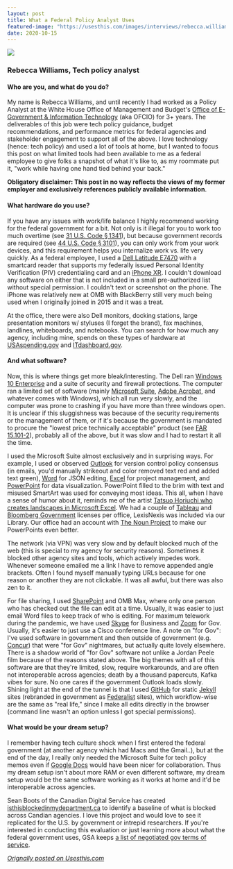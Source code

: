 ```yaml
---
layout: post
title: What a Federal Policy Analyst Uses
featured-image: "https://usesthis.com/images/interviews/rebecca.williams/portrait.jpg"
date: 2020-10-15
---
```


<img src="https://usesthis.com/images/interviews/rebecca.williams/portrait.jpg">
<h3>Rebecca Williams, Tech policy analyst</h3>

<h4>Who are you, and what do you do?</h4>

<p>My name is Rebecca Williams, and until recently I had worked as a Policy Analyst at the White House Office of Management and Budget&#39;s <a href="https://www.whitehouse.gov/omb/management/egov/" title="The IT department of the US federal government.">Office of E-Government &amp; Information Technology</a> (aka OFCIO) for 3+ years. The deliverables of this job were tech policy guidance, budget recommendations, and performance metrics for federal agencies and stakeholder engagement to support all of the above. I love technology (hence: tech policy) and used a lot of tools at home, but I wanted to focus this post on what limited tools had been available to me as a federal employee to give folks a snapshot of what it&#39;s like to, as my roommate put it, &quot;work while having one hand tied behind your back.&quot;</p>

<p><strong>Obligatory disclaimer: This post in no way reflects the views of my former employer and exclusively references publicly available information</strong>.</p>

<h4>What hardware do you use?</h4>

<p>If you have any issues with work/life balance I highly recommend working for the federal government for a bit. Not only is it illegal for you to work too much overtime (see <a href="https://www.law.cornell.edu/uscode/text/31/1341" title="The US code about limits for working overtime in the government.">31 U.S. Code § 1341</a>), but because government records are required (see <a href="https://www.law.cornell.edu/uscode/text/44/3101" title="The US code about record management.">44 U.S. Code § 3101</a>), you can only work from your work devices, and this requirement helps you internalize work vs. life very quickly. As a federal employee, I used a <a href="https://www.dell.com/support/manuals/en-us/latitude-e7470-ultrabook/Late_E7470_OM/Specifications?guid=GUID-5A37743B-091B-4716-9574-F99F29E7BF1C&lang=en-us" title="A 14 inch PC laptop.">Dell Latitude E7470</a> with a smartcard reader that supports my federally issued Personal Identity Verification (PIV) credentialing card and an <a href="https://en.wikipedia.org/wiki/IPhone_XR" title="A 6 inch smartphone.">iPhone XR</a>. I couldn&#39;t download any software on either that is not included in a small pre-authorized list without special permission. I couldn&#39;t text or screenshot on the phone. The iPhone was relatively new at OMB with BlackBerry still very much being used when I originally joined in 2015 and it was a treat.</p>

<p>At the office, there were also Dell monitors, docking stations, large presentation monitors w/ styluses (I forget the brand), fax machines, landlines, whiteboards, and notebooks. You can search for how much any agency, including mine, spends on these types of hardware at <a href="https://www.usaspending.gov/" title="A site showing what he US government spends its money on.">USAspending.gov</a> and <a href="https://itdashboard.gov/" title="A site showing the US government&#39;s IT purchases over time.">ITdashboard.gov</a>.</p>

<h4>And what software?</h4>

<p>Now, this is where things get more bleak/interesting. The Dell ran <a href="https://www.microsoft.com/en-us/microsoft-365/windows/windows-10-enterprise" title="An enterprise version of Windows 10.">Windows 10 Enterprise</a> and a suite of security and firewall protections. The computer ran a limited set of software (mainly <a href="https://en.wikipedia.org/wiki/Office_365" title="A hosted office suite.">Microsoft Suite</a>, <a href="https://acrobat.adobe.com/us/en/acrobat.html" title="Software for creating and editing PDF documents.">Adobe Acrobat</a>, and whatever comes with Windows), which all run very slowly, and the computer was prone to crashing if you have more than three windows open. It is unclear if this sluggishness was because of the security requirements or the management of them, or if it&#39;s because the government is mandated to procure the &quot;lowest price technically acceptable&quot; product (see <a href="https://acquisition.gov/content/15101-2-lowest-price-technically-acceptable-source-selection-process" title="A US federal acquisition law about purchasing the lowest price technology.">FAR 15.101-2</a>), probably all of the above, but it was slow and I had to restart it all the time.</p>

<p>I used the Microsoft Suite almost exclusively and in surprising ways. For example, I used or observed <a href="https://products.office.com/en-us/outlook/email-and-calendar-software-microsoft-outlook" title="An email, calendar and contact software suite.">Outlook</a> for version control policy consensus (in emails, you&#39;d manually strikeout and color removed text red and added text green), <a href="https://products.office.com/en-us/word" title="A document editor.">Word</a> for JSON editing, <a href="https://products.office.com/en-us/excel" title="A spreadsheet application.">Excel</a> for project management, and <a href="https://products.office.com/en-us/powerpoint" title="Presentation software.">PowerPoint</a> for data visualization. PowerPoint filled to the brim with text and misused SmartArt was used for conveying most ideas. This all, when I have a sense of humor about it, reminds me of the artist <a href="https://www.thisiscolossal.com/2017/12/tatsuo-horiuchi-excel-artist/" title="A This Is Colossal article about an artist who creates landscape pictures in Excel.">Tatsuo Horiuchi who creates landscapes in Microsoft Excel</a>. We had a couple of <a href="https://www.tableau.com/" title="A data analytics platform.">Tableau</a> and <a href="https://about.bgov.com/" title="Data analytics software.">Bloomberg Government</a> licenses per office, LexisNexis was included via our Library. Our office had an account with <a href="https://thenounproject.com/" title="A collection of icons representing nouns.">The Noun Project</a> to make our PowerPoints even better.</p>

<p>The network (via VPN) was very slow and by default blocked much of the web (this is special to my agency for security reasons). Sometimes it blocked other agency sites and tools, which actively impedes work. Whenever someone emailed me a link I have to remove appended angle brackets. Often I found myself manually typing URLs because for one reason or another they are not clickable. It was all awful, but there was also zen to it.</p>

<p>For file sharing, I used <a href="https://en.wikipedia.org/wiki/SharePoint" title="A document collaboration platform included with Office.">SharePoint</a> and OMB Max, where only one person who has checked out the file can edit at a time. Usually, it was easier to just email Word files to keep track of who is editing. For maximum telework during the pandemic, we have used <a href="https://www.skype.com/en/" title="Voice and video chat software.">Skype</a> for Business and <a href="https://zoom.us" title="Video conferencing software.">Zoom</a> for Gov. Usually, it&#39;s easier to just use a Cisco conference line. A note on &quot;for Gov&quot;: I&#39;ve used software in government and then outside of government (e.g. <a href="https://www.concur.com/" title="An expenses and invoice management service.">Concur</a>) that were &quot;for Gov&quot; nightmares, but actually quite lovely elsewhere. There is a shadow world of &quot;for Gov&quot; software not unlike a Jordan Peele film because of the reasons stated above. The big themes with all of this software are that they&#39;re limited, slow, require workarounds, and are often not interoperable across agencies; death by a thousand papercuts, Kafka vibes for sure. No one cares if the government Outlook loads slowly. Shining light at the end of the tunnel is that I used <a href="https://github.com/" title="A Git code repository service.">GitHub</a> for static <a href="https://jekyllrb.com/" title="A static site generator.">Jekyll</a> sites (rebranded in government as <a href="https://federalist.18f.gov/" title="A static site generator for the federal government.">Federalist</a> sites), which workflow-wise are the same as &quot;real life,&quot; since I make all edits directly in the browser (command line wasn&#39;t an option unless I got special permissions). </p>

<h4>What would be your dream setup?</h4>

<p>I remember having tech culture shock when I first entered the federal government (at another agency which had Macs and the Gmail..), but at the end of the day, I really only needed the Microsoft Suite for tech policy memos even if <a href="https://en.wikipedia.org/wiki/Google_Docs" title="A web-based office suite.">Google Docs</a> would have been nicer for collaboration. Thus my dream setup isn&#39;t about more RAM or even different software, my dream setup would be the same software working as it works at home and it&#39;d be interoperable across agencies.</p>

<p>Sean Boots of the Canadian Digital Service has created <a href="https://isthisblockedinmydepartment.ca/" title="A tool to see if particular software is blocked in particular Canadian government departments.">isthisblockedinmydepartment.ca</a> to identify a baseline of what is blocked across Candian agencies. I love this project and would love to see it replicated for the U.S. by government or intrepid researchers. If you&#39;re interested in conducting this evaluation or just learning more about what the federal government uses, GSA keeps <a href="https://digital.gov/resources/negotiated-terms-of-service-agreements/" title="A list of tools with terms of services approved for US federal government departments.">a list of negotiated gov terms of service</a>.</p>

_[Orignally posted on Usesthis.com](https://usesthis.com/interviews/rebecca.williams/)_
 
